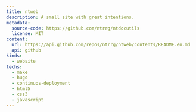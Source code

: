 ```yaml
---
title: ntweb
description: A small site with great intentions.
metadata:
  source-code: https://github.com/ntrrg/ntdocutils
  license: MIT
content:
  url: https://api.github.com/repos/ntrrg/ntweb/contents/README.en.md
  api: github
kinds:
  - website
techs:
  - make
  - hugo
  - continuos-deployment
  - html5
  - css3
  - javascript
---
```



